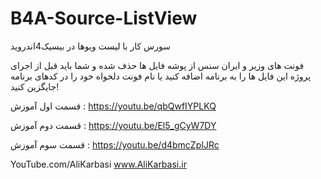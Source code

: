 # B4A-Source-ListView
سورس کار با لیست ویوها در بیسیک4اندروید

فونت های وزیر و ایران سنس از پوشه فایل ها حذف شده و شما باید قبل از اجرای پروژه این فایل ها را به برنامه اضافه کنید یا نام فونت دلخواه خود را در کدهای برنامه جایگزین کنید!

قسمت اول آموزش :
https://youtu.be/qbQwfIYPLKQ

قسمت دوم آموزش :
https://youtu.be/El5_gCyW7DY

قسمت سوم آموزش :
https://youtu.be/d4bmcZpIJRc

YouTube.com/AliKarbasi
www.AliKarbasi.ir
